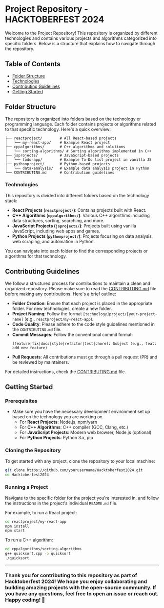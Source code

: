 

# Project Repository - HACKTOBERFEST 2024

Welcome to the Project Repository! This repository is organized by different technologies and contains various projects and algorithms categorized into specific folders. Below is a structure that explains how to navigate through the repository.

## Table of Contents

- [Folder Structure](#folder-structure)
- [Technologies](#technologies)
- [Contributing Guidelines](#contributing-guidelines)
- [Getting Started](#getting-started)


## Folder Structure

The repository is organized into folders based on the technology or programming language. Each folder contains projects or algorithms related to that specific technology. Here's a quick overview:

```
├── reactproject/        # All React-based projects
│   └── my-react-app/    # Example React project
├── cppalgorithms/       # C++ algorithms and solutions
│   └── sorting-algorithms/ # Sorting algorithms implemented in C++
├── jsprojects/          # JavaScript-based projects
│   └── todo-app/        # Example To-Do list project in vanilla JS
├── pythonproject/       # Python-based projects
│   └── data-analysis/   # Example data analysis project in Python
└── CONTRIBUTING.md      # Contribution guidelines
```

### Technologies

This repository is divided into different folders based on the technology stack:

- **React Projects (`reactproject/`)**: Contains projects built with React.
- **C++ Algorithms (`cppalgorithms/`)**: Various C++ algorithms including data structures, sorting, searching, and more.
- **JavaScript Projects (`jsprojects/`)**: Projects built using vanilla JavaScript, including web apps and games.
- **Python Projects (`pythonproject/`)**: Projects focusing on data analysis, web scraping, and automation in Python.

You can navigate into each folder to find the corresponding projects or algorithms for that technology.

## Contributing Guidelines

We follow a structured process for contributions to maintain a clean and organized repository. Please make sure to read the [CONTRIBUTING.md](CONTRIBUTING.md) file before making any contributions. Here's a brief outline:

- **Folder Creation**: Ensure that each project is placed in the appropriate folder. For new technologies, create a new folder.
- **Project Naming**: Follow the format `[technology]project/[your-project-name]` (e.g., `reactproject/my-react-app`).
- **Code Quality**: Please adhere to the code style guidelines mentioned in the `CONTRIBUTING.md` file.
- **Commit Messages**: Follow the conventional commit format:
  ```
  [feature|fix|docs|style|refactor|test|chore]: Subject (e.g., feat: add new feature)
  ```
- **Pull Requests**: All contributions must go through a pull request (PR) and be reviewed by maintainers.

For detailed instructions, check the [CONTRIBUTING.md](CONTRIBUTING.md) file.

## Getting Started

### Prerequisites

- Make sure you have the necessary development environment set up based on the technology you are working on.
  - For **React Projects**: Node.js, npm/yarn
  - For **C++ Algorithms**: C++ compiler (GCC, Clang, etc.)
  - For **JavaScript Projects**: Modern web browser, Node.js (optional)
  - For **Python Projects**: Python 3.x, pip

### Cloning the Repository

To get started with any project, clone the repository to your local machine:

```bash
git clone https://github.com/yourusername/Hacktoberfest2024.git
cd Hacktoberfest2024
```

### Running a Project

Navigate to the specific folder for the project you're interested in, and follow the instructions in the project's individual `README.md` file.

For example, to run a React project:

```bash
cd reactproject/my-react-app
npm install
npm start
```

To run a C++ algorithm:

```bash
cd cppalgorithms/sorting-algorithms
g++ quicksort.cpp -o quicksort
./quicksort
```

---

### Thank you for contributing to this repository as part of Hacktoberfest 2024! We hope you enjoy collaborating and building amazing projects with the open-source community. If you have any questions, feel free to open an issue or reach out. Happy coding! 🎉